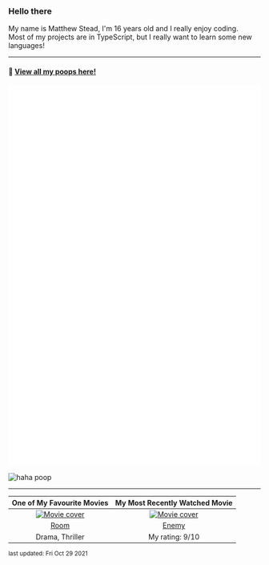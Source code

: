 ### Hello there
My name is Matthew Stead, I'm 16 years old and I really enjoy coding.<br/>
Most of my projects are in TypeScript, but I really want to learn some new languages!

---

#### 💩 [View all my poops here!](https://map.poopmap.net/map.html?token=118c08ea753c910b6849e78958bca987)
![Metrics](https://raw.githubusercontent.com/matievisthekat/matievisthekat/master/github-metrics.svg)

![haha poop](https://raw.githubusercontent.com/matievisthekat/matievisthekat/master/poop-metrics.svg)

---

<!--START_SECTION:movies-->
| One of My Favourite Movies | My Most Recently Watched Movie |
| :---: | :---: |
| [![Movie cover](https://m.media-amazon.com/images/M/MV5BMjE4NzgzNzEwMl5BMl5BanBnXkFtZTgwMTMzMDE0NjE@._V1_UY209_CR0,0,140,209_AL_.jpg)](https://imdb.com/title/tt7557108/?ref_=ttls_li_i) | [![Movie cover](https://m.media-amazon.com/images/M/MV5BMTQ2NzA5NjE4N15BMl5BanBnXkFtZTgwMjQ4NzMxMTE@._V1_SX105_CR0,0,105,153_.jpg)](https://imdb.com/title/tt2316411/) |
| [Room](https://imdb.com/title/tt7557108/?ref_=ttls_li_i) | [Enemy](https://imdb.com/title/tt2316411/) |
| Drama, Thriller | My rating: 9/10 |

<sup>last updated: Fri Oct 29 2021</sup>

<!--END_SECTION:movies-->
